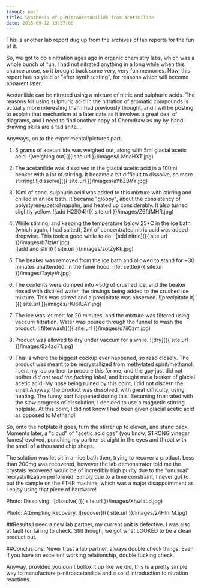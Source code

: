 ```yaml
---
layout: post
title: Synthesis of p-Nitroacetanilide from Acetanilide
date: 2015-09-12 13:37:00
---
```


This is another lab report dug up from the archives of lab reports for the fun of it.

So, we got to do a nitration ages ago in organic chemistry labs, which was a whole bunch of fun. I had not nitrated anything in a long while when this chance arose, so it brought back some very, very fun memories. Now, this report has no yield or "after synth testing", for reasons which will become apparent later.

Acetanilide can be nitrated using a mixture of nitric and sulphuric acids. The reasons for using sulphuric acid in the nitration of aromatic compounds is actually more interesting than I had previously thought, and I will be posting to explain that mechanism at a later date as it involves a great deal of diagrams, and I need to find another copy of Chemdraw as my by-hand drawing skills are a tad shite...

Anyways, on to the experimental/pictures part.

1. 5 grams of acetanilide was weighed out, along with 5ml glacial acetic acid.
![weighing out]({{ site.url }}/images/LMnaHXT.jpg)

2. The acetanilide was dissolved in the glacial acetic acid in a 100ml beaker with a lot of stirring. It became a bit difficult to dissolve, so more stirring!
![dissolve]({{ site.url }}/images/aYbZBVY.jpg)

3. 10ml of conc. sulphuric acid was added to this mixture with stirring and chilled in an ice bath. It became "gloopy", about the consistency of polystyrene/petrol napalm, and heated up considerably. It also turned slightly yellow.
![add H2SO4]({{ site.url }}/images/Z6fdMHR.jpg)

4. While stirring, and keeping the temperature below 25*C in the ice bath (which again, I had salted), 2ml of concentrated nitric acid was added dropwise. This took a good while to do.
![add nitric]({{ site.url }}/images/b7lzIAf.jpg)  
![add and stir]({{ site.url }}/images/zotZyKk.jpg)

5. The beaker was removed from the ice bath and allowed to stand for ~30 minutes unattended, in the fume hood.
![let settle]({{ site.url }}/images/TayiyVr.jpg)

6. The contents were dumped into ~50g of crushed ice, and the beaker rinsed with distilled water, the rinsings being added to the crushed ice mixture. This was stirred and a precipitate was observed.
![precipitate it]({{ site.url }}/images/HQ6lUAY.jpg)


7. The ice was let melt for 20 minutes, and the mixture was filtered using vaccum filtration. Water was poured through the funnel to wash the product.
![filterwash]({{ site.url }}/images/u7iiCzm.jpg)

8. Product was allowed to dry under vaccum for a while.
![dry]({{ site.url }}/images/9x4zd71.jpg)

9. This is where the biggest cockup ever happened, so read closely. The product was meant to be recrystallized from methylated spirit/methanol. I sent my lab partner to procure this for me, and the guy just did not bother *did not read the fucking label*, and brought me a beaker of glacial acetic acid. My nose being ruined by this point, I did not discern the smell.Anyway, the product was dissolved, with great difficulty, using heating. The funny part happened during this. Becoming frustrated with the slow progress of dissolution, I decided to use a magnetic stirring hotplate. At this point, I did not know I had been given glacial acetic acid as opposed to Methanol.

So, onto the hotplate it goes, turn the stirrer up to eleven, and stand back. Moments later, a "cloud" of "acetic acid gas" (you know, STRONG vinegar fumes) evolved, punching my partner straight in the eyes and throat with the smell of a thousand chip shops.

The solution was let sit in an ice bath then, trying to recover a product. Less than 200mg was recovered, however the lab demonstrator told me the crystals recovered would be of incredibly high purity due to the "unusual" recrystallization performed. Simply due to a time constraint, I never got to put the sample on the FT-IR machine, which was a major disappointment as I enjoy using that piece of hardware!

Photo: Dissolving.
![dissolve]({{ site.url }}/images/XhwIaLd.jpg)

Photo: Attempting Recovery.
![recover]({{ site.url }}/images/z4HlnrM.jpg)

##Results
I need a new lab partner, my current unit is defective. I was also at fault for failing to check. Still though, we got what LOOKED to be a clean product out.

##Conclusions:
Never trust a lab partner, always double check things. Even if you have an excellent working relationship, double fucking check.

Anyway, provided you don't bollox it up like we did, this is a pretty simple way to manufacture p-nitroacetanilide and a solid introduction to nitration reactions.

